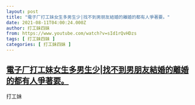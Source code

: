 ```yaml
---
layout: post
title: "電子厂打工妹女生多男生少|找不到男朋友結婚的離婚的都有人爭著要。"
date: 2021-08-11T04:00:24.000Z
author: 打工妹四妹
from: https://www.youtube.com/watch?v=sId1rQvHDzs
tags: [ 打工妹四妹 ]
categories: [ 打工妹四妹 ]
---
```

<!--1628654424000-->
[電子厂打工妹女生多男生少|找不到男朋友結婚的離婚的都有人爭著要。](https://www.youtube.com/watch?v=sId1rQvHDzs)
------

<div>
打工妹
</div>
